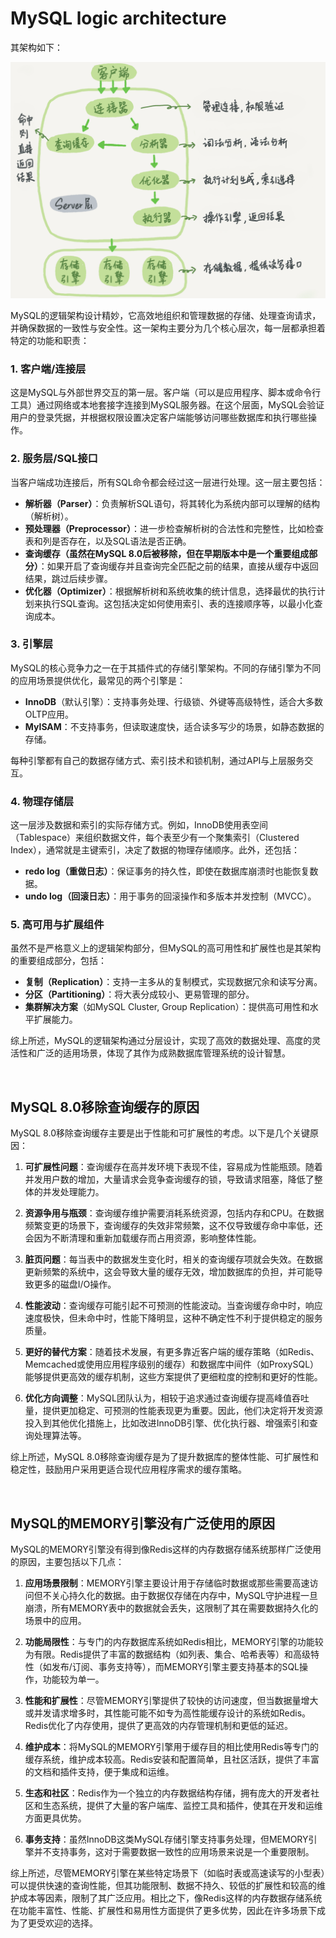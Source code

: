 # MySQL logic architecture
其架构如下：

<img src="./MySql的逻辑架构图.png" />

MySQL的逻辑架构设计精妙，它高效地组织和管理数据的存储、处理查询请求，并确保数据的一致性与安全性。这一架构主要分为几个核心层次，每一层都承担着特定的功能和职责：

### 1. 客户端/连接层
这是MySQL与外部世界交互的第一层。客户端（可以是应用程序、脚本或命令行工具）通过网络或本地套接字连接到MySQL服务器。在这个层面，MySQL会验证用户的登录凭据，并根据权限设置决定客户端能够访问哪些数据库和执行哪些操作。

### 2. 服务层/SQL接口
当客户端成功连接后，所有SQL命令都会经过这一层进行处理。这一层主要包括：
- **解析器（Parser）**：负责解析SQL语句，将其转化为系统内部可以理解的结构（解析树）。
- **预处理器（Preprocessor）**：进一步检查解析树的合法性和完整性，比如检查表和列是否存在，以及SQL语法是否正确。
- **查询缓存（虽然在MySQL 8.0后被移除，但在早期版本中是一个重要组成部分）**：如果开启了查询缓存并且查询完全匹配之前的结果，直接从缓存中返回结果，跳过后续步骤。
- **优化器（Optimizer）**：根据解析树和系统收集的统计信息，选择最优的执行计划来执行SQL查询。这包括决定如何使用索引、表的连接顺序等，以最小化查询成本。

### 3. 引擎层
MySQL的核心竞争力之一在于其插件式的存储引擎架构。不同的存储引擎为不同的应用场景提供优化，最常见的两个引擎是：
- **InnoDB**（默认引擎）：支持事务处理、行级锁、外键等高级特性，适合大多数OLTP应用。
- **MyISAM**：不支持事务，但读取速度快，适合读多写少的场景，如静态数据的存储。

每种引擎都有自己的数据存储方式、索引技术和锁机制，通过API与上层服务交互。

### 4. 物理存储层
这一层涉及数据和索引的实际存储方式。例如，InnoDB使用表空间（Tablespace）来组织数据文件，每个表至少有一个聚集索引（Clustered Index），通常就是主键索引，决定了数据的物理存储顺序。此外，还包括：
- **redo log（重做日志）**：保证事务的持久性，即使在数据库崩溃时也能恢复数据。
- **undo log（回滚日志）**：用于事务的回滚操作和多版本并发控制（MVCC）。

### 5. 高可用与扩展组件
虽然不是严格意义上的逻辑架构部分，但MySQL的高可用性和扩展性也是其架构的重要组成部分，包括：
- **复制（Replication）**：支持一主多从的复制模式，实现数据冗余和读写分离。
- **分区（Partitioning）**：将大表分成较小、更易管理的部分。
- **集群解决方案**（如MySQL Cluster, Group Replication）：提供高可用性和水平扩展能力。

综上所述，MySQL的逻辑架构通过分层设计，实现了高效的数据处理、高度的灵活性和广泛的适用场景，体现了其作为成熟数据库管理系统的设计智慧。

<br>

## MySQL 8.0移除查询缓存的原因
MySQL 8.0移除查询缓存主要是出于性能和可扩展性的考虑。以下是几个关键原因：

1. **可扩展性问题**：查询缓存在高并发环境下表现不佳，容易成为性能瓶颈。随着并发用户数的增加，大量请求会竞争查询缓存的锁，导致请求阻塞，降低了整体的并发处理能力。

2. **资源争用与瓶颈**：查询缓存维护需要消耗系统资源，包括内存和CPU。在数据频繁变更的场景下，查询缓存的失效非常频繁，这不仅导致缓存命中率低，还会因为不断清理和重新加载缓存而占用资源，影响整体性能。

3. **脏页问题**：每当表中的数据发生变化时，相关的查询缓存项就会失效。在数据更新频繁的系统中，这会导致大量的缓存无效，增加数据库的负担，并可能导致更多的磁盘I/O操作。

4. **性能波动**：查询缓存可能引起不可预测的性能波动。当查询缓存命中时，响应速度极快，但未命中时，性能下降明显，这种不确定性不利于提供稳定的服务质量。

5. **更好的替代方案**：随着技术发展，有更多靠近客户端的缓存策略（如Redis、Memcached或使用应用程序级别的缓存）和数据库中间件（如ProxySQL）能够提供更高效的缓存机制，这些方案提供了更细粒度的控制和更好的性能。

6. **优化方向调整**：MySQL团队认为，相较于追求通过查询缓存提高峰值吞吐量，提供更加稳定、可预测的性能表现更为重要。因此，他们决定将开发资源投入到其他优化措施上，比如改进InnoDB引擎、优化执行器、增强索引和查询处理算法等。

综上所述，MySQL 8.0移除查询缓存是为了提升数据库的整体性能、可扩展性和稳定性，鼓励用户采用更适合现代应用程序需求的缓存策略。

<br>

## MySQL的MEMORY引擎没有广泛使用的原因
MySQL的MEMORY引擎没有得到像Redis这样的内存数据存储系统那样广泛使用的原因，主要包括以下几点：

1. **应用场景限制**：MEMORY引擎主要设计用于存储临时数据或那些需要高速访问但不关心持久化的数据。由于数据仅存储在内存中，MySQL守护进程一旦崩溃，所有MEMORY表中的数据就会丢失，这限制了其在需要数据持久化的场景中的应用。

2. **功能局限性**：与专门的内存数据库系统如Redis相比，MEMORY引擎的功能较为有限。Redis提供了丰富的数据结构（如列表、集合、哈希表等）和高级特性（如发布/订阅、事务支持等），而MEMORY引擎主要支持基本的SQL操作，功能较为单一。

3. **性能和扩展性**：尽管MEMORY引擎提供了较快的访问速度，但当数据量增大或并发请求增多时，其性能可能不如专为高性能缓存设计的系统如Redis。Redis优化了内存使用，提供了更高效的内存管理机制和更低的延迟。

4. **维护成本**：将MySQL的MEMORY引擎用于缓存目的相比使用Redis等专门的缓存系统，维护成本较高。Redis安装和配置简单，且社区活跃，提供了丰富的文档和插件支持，便于集成和运维。

5. **生态和社区**：Redis作为一个独立的内存数据结构存储，拥有庞大的开发者社区和生态系统，提供了大量的客户端库、监控工具和插件，使其在开发和运维方面更具优势。

6. **事务支持**：虽然InnoDB这类MySQL存储引擎支持事务处理，但MEMORY引擎并不支持事务，这对于需要数据一致性的应用场景来说是一个重要限制。

综上所述，尽管MEMORY引擎在某些特定场景下（如临时表或高速读写的小型表）可以提供快速的查询性能，但其功能限制、数据不持久、较低的扩展性和较高的维护成本等因素，限制了其广泛应用。相比之下，像Redis这样的内存数据存储系统在功能丰富性、性能、扩展性和易用性方面提供了更多优势，因此在许多场景下成为了更受欢迎的选择。